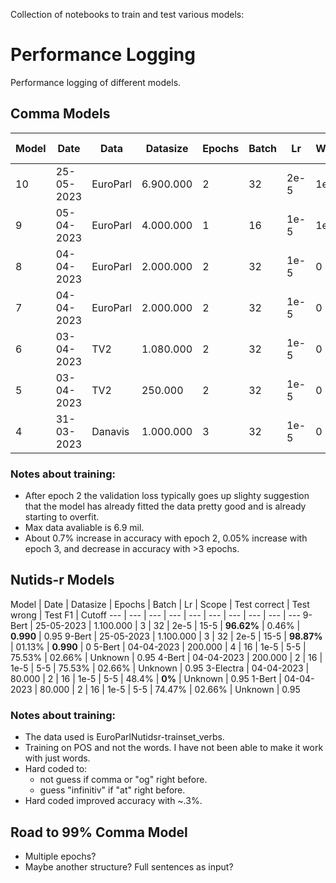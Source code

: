 Collection of notebooks to train and test various models:

# Performance Logging
Performance logging of different models.
## Comma Models
Model | Date | Data | Datasize | Epochs | Batch | Lr | WDecay | Scope | Test accuracy | Test F1 
--- | --- | --- | --- | --- | --- | --- | --- | --- | --- | ---
10 | 25-05-2023 | EuroParl | 6.900.000 | 2 | 32 | 2e-5 | 1e-2 | 15-10 | **98.99%** | Unknown
9 | 05-04-2023 | EuroParl | 4.000.000 | 1 | 16 | 1e-5 | 1e-4 | 5-5 | 98.09% | **0.931**
8 | 04-04-2023 | EuroParl | 2.000.000 | 2 | 32 | 1e-5 | 0 | 10-10 | 97.41% | 0.905
7 | 04-04-2023 | EuroParl | 2.000.000 | 2 | 32 | 1e-5 | 0 | 5-5 | 97.64% | 0.915
6 | 03-04-2023 | TV2 | 1.080.000 | 2 | 32 | 1e-5 | 0 | 3-3 | 97,43% | x
5 | 03-04-2023 | TV2 | 250.000 | 2 | 32 | 1e-5 | 0 | 3-3 | 96,69% | x
4 | 31-03-2023 | Danavis | 1.000.000 | 3 | 32 | 1e-5 | 0 | 3-3 | 94.19% | 0.83

### Notes about training:
- After epoch 2 the validation loss typically goes up slighty suggestion that the model has already fitted the data pretty good and is already starting to overfit.
- Max data avaliable is 6.9 mil.
- About 0.7% increase in accuracy with epoch 2, 0.05% increase with epoch 3, and decrease in accuracy with >3 epochs.

## Nutids-r Models
Model | Date | Datasize | Epochs | Batch | Lr | Scope | Test correct | Test wrong | Test F1 | Cutoff
--- | --- | --- | --- | --- | --- | --- | --- | --- | ---
9-Bert | 25-05-2023 | 1.100.000 | 3 | 32 | 2e-5 | 15-5 | **96.62%** | 0.46% | **0.990** | 0.95
9-Bert | 25-05-2023 | 1.100.000 | 3 | 32 | 2e-5 | 15-5 | **98.87%** | 01.13% | **0.990** | 0
5-Bert | 04-04-2023 | 200.000 | 4 | 16 | 1e-5 | 5-5 | 75.53% | 02.66% | Unknown | 0.95
4-Bert | 04-04-2023 | 200.000 | 2 | 16 | 1e-5 | 5-5 | 75.53% | 02.66% | Unknown | 0.95
3-Electra | 04-04-2023 | 80.000 | 2 | 16 | 1e-5 | 5-5 | 48.4% | **0%** | Unknown | 0.95
1-Bert | 04-04-2023 | 80.000 | 2 | 16 | 1e-5 | 5-5 | 74.47% | 02.66% | Unknown | 0.95

### Notes about training:
- The data used is EuroParlNutidsr-trainset_verbs.
- Training on POS and not the words. I have not been able to make it work with just words.
- Hard coded to:
  - not guess if comma or "og" right before.
  - guess "infinitiv" if "at" right before.
- Hard coded improved accuracy with ~.3%.

## Road to 99% Comma Model
- Multiple epochs?
- Maybe another structure? Full sentences as input?
